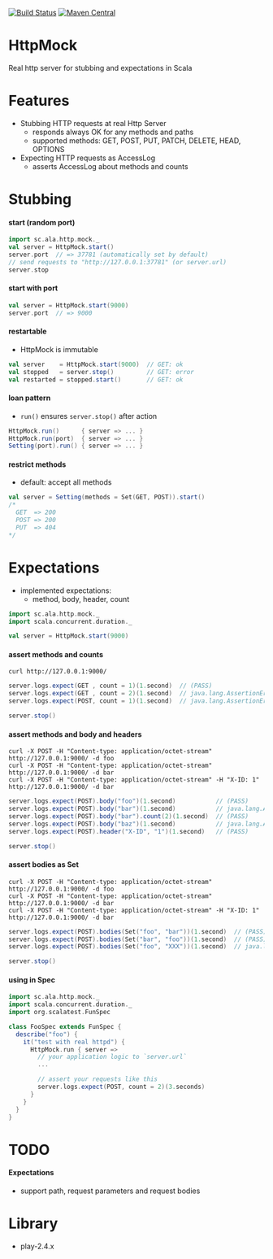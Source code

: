 [![Build Status](https://travis-ci.org/maiha/http-mock.svg?branch=master)](https://travis-ci.org/maiha/http-mock)
[![Maven Central](https://maven-badges.herokuapp.com/maven-central/sc.ala/http-mock_2.11/badge.svg)](https://maven-badges.herokuapp.com/maven-central/sc.ala/http-mock_2.11)

# HttpMock

Real http server for stubbing and expectations in Scala

Features
========

- Stubbing HTTP requests at real Http Server
  - responds always OK for any methods and paths
  - supported methods: GET, POST, PUT, PATCH, DELETE, HEAD, OPTIONS
- Expecting HTTP requests as AccessLog
  - asserts AccessLog about methods and counts

Stubbing
========

#### start (random port)

```scala
import sc.ala.http.mock._
val server = HttpMock.start()
server.port  // => 37781 (automatically set by default)
// send requests to "http://127.0.0.1:37781" (or server.url)
server.stop
```

#### start with port

```scala
val server = HttpMock.start(9000)
server.port  // => 9000
```

#### restartable

- HttpMock is immutable

```scala
val server    = HttpMock.start(9000)  // GET: ok
val stopped   = server.stop()         // GET: error
val restarted = stopped.start()       // GET: ok
```

#### loan pattern

- `run()` ensures `server.stop()` after action

```scala
HttpMock.run()      { server => ... }
HttpMock.run(port)  { server => ... }
Setting(port).run() { server => ... }
```

#### restrict methods

- default: accept all methods

```scala
val server = Setting(methods = Set(GET, POST)).start()
/*
  GET  => 200
  POST => 200
  PUT  => 404
*/
```

Expectations
============

- implemented expectations:
  - method, body, header, count

```scala
import sc.ala.http.mock._
import scala.concurrent.duration._

val server = HttpMock.start(9000)
```

#### assert methods and counts

```shell
curl http://127.0.0.1:9000/
```

```scala
server.logs.expect(GET , count = 1)(1.second)  // (PASS)
server.logs.expect(GET , count = 2)(1.second)  // java.lang.AssertionError
server.logs.expect(POST, count = 1)(1.second)  // java.lang.AssertionError

server.stop()
```

#### assert methods and body and headers

```shell
curl -X POST -H "Content-type: application/octet-stream" http://127.0.0.1:9000/ -d foo
curl -X POST -H "Content-type: application/octet-stream" http://127.0.0.1:9000/ -d bar
curl -X POST -H "Content-type: application/octet-stream" -H "X-ID: 1" http://127.0.0.1:9000/ -d bar
```

```scala
server.logs.expect(POST).body("foo")(1.second)           // (PASS)
server.logs.expect(POST).body("bar")(1.second)           // java.lang.AssertionError
server.logs.expect(POST).body("bar").count(2)(1.second)  // (PASS)
server.logs.expect(POST).body("baz")(1.second)           // java.lang.AssertionError
server.logs.expect(POST).header("X-ID", "1")(1.second)   // (PASS)

server.stop()
```

#### assert bodies as Set

```shell
curl -X POST -H "Content-type: application/octet-stream" http://127.0.0.1:9000/ -d foo
curl -X POST -H "Content-type: application/octet-stream" http://127.0.0.1:9000/ -d bar
curl -X POST -H "Content-type: application/octet-stream" -H "X-ID: 1" http://127.0.0.1:9000/ -d bar
```

```scala
server.logs.expect(POST).bodies(Set("foo", "bar"))(1.second)  // (PASS)
server.logs.expect(POST).bodies(Set("bar", "foo"))(1.second)  // (PASS)
server.logs.expect(POST).bodies(Set("foo", "XXX"))(1.second)  // java.lang.AssertionError

server.stop()
```

#### using in Spec

```scala
import sc.ala.http.mock._
import scala.concurrent.duration._
import org.scalatest.FunSpec

class FooSpec extends FunSpec {
  describe("foo") {
    it("test with real httpd") {
      HttpMock.run { server =>
        // your application logic to `server.url`
        ...

        // assert your requests like this
        server.logs.expect(POST, count = 2)(3.seconds)
      }
    }
  }
}
```


TODO
====

#### Expectations

- support path, request parameters and request bodies

Library
=======

- play-2.4.x


